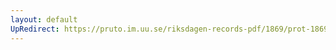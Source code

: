 ```yaml
---
layout: default
UpRedirect: https://pruto.im.uu.se/riksdagen-records-pdf/1869/prot-1869--fk--414/prot-1869--fk--414_049.pdf
---
```

